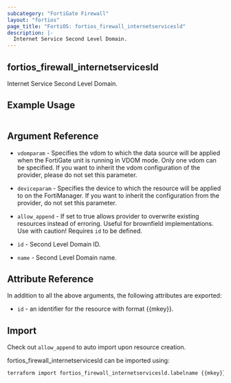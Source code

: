 ```yaml
---
subcategory: "FortiGate Firewall"
layout: "fortios"
page_title: "FortiOS: fortios_firewall_internetservicesld"
description: |-
  Internet Service Second Level Domain.
---
```


## fortios_firewall_internetservicesld
Internet Service Second Level Domain.

## Example Usage

```hcl

```

## Argument Reference
* `vdomparam` - Specifies the vdom to which the data source will be applied when the FortiGate unit is running in VDOM mode. Only one vdom can be specified. If you want to inherit the vdom configuration of the provider, please do not set this parameter.
* `deviceparam` - Specifies the device to which the resource will be applied to on the FortiManager. If you want to inherit the configuration from the provider, do not set this parameter.
* `allow_append` - If set to true allows provider to overwrite existing resources instead of erroring. Useful for brownfield implementations. Use with caution! Requires `id` to be defined.

* `id` - Second Level Domain ID.
* `name` - Second Level Domain name.

## Attribute Reference

In addition to all the above arguments, the following attributes are exported:
* `id` - an identifier for the resource with format {{mkey}}.

## Import

Check out `allow_append` to auto import upon resource creation.

fortios_firewall_internetservicesld can be imported using:
```sh
terraform import fortios_firewall_internetservicesld.labelname {{mkey}}
```
